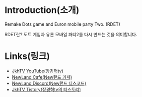 # Introduction(소개)

Remake Dots game and Euron mobile party Two. (RDET)

RDET란? 도트 게임과 유론 모바일 파티2를 다시 만드는 것을 의미합니다.

# **Links(링크)**

* [JkhTV YouTube(장경혁tv)](https://www.youtube.com/@NewLand2019-JkhTV)
* [NewLand Cafe(New랜드 카페)](https://cafe.naver.com/2019newland)
* [NewLand Discord(New랜드 디스코드)](https://discord.gg/2J646MaZGA)
* [JkhTV Tistory(장경혁tv의 티스토리)](https://jkhtv.tistory.com)
